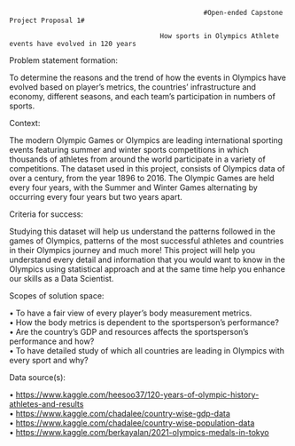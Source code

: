                                                      #Open-ended Capstone Project Proposal 1#

                                          How sports in Olympics Athlete events have evolved in 120 years

Problem statement formation:

To determine the reasons and the trend of how the events in Olympics have evolved based on player’s metrics, the countries’ infrastructure and economy, different seasons, and each team’s participation in numbers of sports.  

Context:

The modern Olympic Games or Olympics are leading international sporting events featuring summer and winter sports competitions in which thousands of athletes from around the world participate in a variety of competitions. The dataset used in this project, consists of Olympics data of over a century, from the year 1896 to 2016. The Olympic Games are held every four years, with the Summer and Winter Games alternating by occurring every four years but two years apart.

Criteria for success:

Studying this dataset will help us understand the patterns followed in the games of Olympics, patterns of the most successful athletes and countries in their Olympics journey and much more! This project will help you understand every detail and information that you would want to know in the Olympics using statistical approach and at the same time help you enhance our skills as a Data Scientist.

 Scopes of solution space:

•	To have a fair view of every player’s body measurement metrics. <br>
•	How the body metrics is dependent to the sportsperson’s performance? <br>
•	Are the country’s GDP and resources affects the sportsperson’s performance and how? <br>
•	To have detailed study of which all countries are leading in Olympics with every sport and why? <br>

Data source(s):

•	https://www.kaggle.com/heesoo37/120-years-of-olympic-history-athletes-and-results <br>
•	https://www.kaggle.com/chadalee/country-wise-gdp-data <br>
•	https://www.kaggle.com/chadalee/country-wise-population-data <br>
•	https://www.kaggle.com/berkayalan/2021-olympics-medals-in-tokyo <br>

